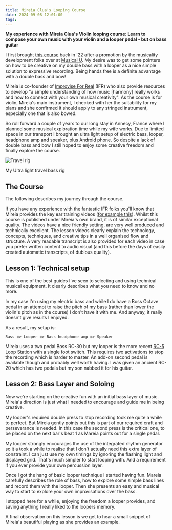 ```yaml
---
title: Mireia Clua's Looping Course
date: 2024-09-08 12:01:00
tags:
---
```


**My experience with Mireia Clua's Violin looping course: Learn to compose your own music with your violin and a looper pedal - but on bass guitar**

I first brought [this course](https://mireiaclua.com/violin-looping-course/) back in '22 after a promotion by the musicality development folks over at [Musical U](https://www.musical-u.com/). My desire was to get some pointers on how to be creative on my double bass with a looper as a nice simple solution to expressive recording. Being hands free is a definite advantage with a double bass and bow!

Mireia is co-founder of [Improvise For Real](https://improviseforreal.com/) (IFR) who also provide resources to develop "a simple understanding of how music [harmony] really works and how to connect with your own musical creativity". As the course is for violin, Mireia's main instrument, I checked with her the suitability for my plans and she confirmed it should apply to any stringed instrument, especially one that is also bowed.

So roll forward a couple of years to our long stay in Annecy, France where I planned some musical exploration time while my wife works. Due to limited space in our transport I brought an ultra light setup of electric bass, looper, headphone amp and speaker, plus Android phone. So despite a lack of double bass and bow I still hoped to enjoy some creative freedom and finally explore the course. 

![Travel rig](/images/travel-rig.jpg)
<figcaption>My Ultra light travel bass rig</figcaption>

## The Course

The following describes my journey through the course.

If you have any experience with the fantastic IFR folks you'll know that Mireia provides the key ear training videos ([for example this](https://www.youtube.com/watch?v=5lmPD6r66Wk)). Whilst this course is published under Mireia's own brand, it is of similar exceptional quality. The videos have a nice friendly setting, are very well produced and technically excellent. The lesson videos clearly explain the technology, concepts, techniques, and creative tips in a well organised flow and structure. A very readable transcript is also provided for each video in case you prefer written content to audio visual (and this before the days of easily created automatic transcripts, of dubious quality).

## Lesson 1: Technical setup

This is one of the best guides I've seen to selecting and using technical musical equipment. It clearly describes what you need to know and no more.

In my case I'm using my electric bass and while I do have a Boss Octave pedal in an attempt to raise the pitch of my bass (rather than lower the violin's pitch as in the course) I don't have it with me. And anyway, it really doesn't give results I enjoyed.

As a result, my setup is:

    Bass => Looper => Bass headphone amp => Speaker

Mireia uses a two pedal Boss RC-30 but my looper is the more recent [RC-5](https://www.boss.info/global/products/rc-5/) Loop Station with a single foot switch. This requires two activations to stop the recording which is harder to master. An add-on second pedal is available though and probably well worth having. I was given an ancient RC-20 which has two pedals but my son nabbed it for his guitar. 

## Lesson 2: Bass Layer and Soloing

Now we're starting on the creative fun with an initial bass layer of music. Mireia's direction is just what I needed to encourage and guide me in being creative.

My looper's required double press to stop recording took me quite a while to perfect. But Mireia gently points out this is part of our required craft and perseverance is needed. In this case the second press is the critical one, to be placed on the next bar's beat 1 as Mareia points out for a single pedal.

My looper strongly encourages the use of the integrated rhythm generator so it a took a while to realise that I don't actually need this extra layer of constraint. I can just use my own timings by ignoring the flashing light and displayed grid. That's much simpler to start looping with. And a requirement if you ever provide your own percussion layer. 

Once I got the hang of basic looper technique I started having fun. Mareia carefully describes the role of bass, how to explore some simple bass lines and record them with the looper. Then she presents an easy and musical way to start to explore your own improvisations over the bass.

I stopped here for a while, enjoying the freedom a looper provides, and saving anything I really liked to the loopers memory.

A final observation on this lesson is we get to hear a small snippet of Mireia's beautiful playing as she provides an example.

